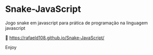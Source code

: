 # Snake-JavaScript
Jogo snake em javascript para prática de programação na linguagem javascript

🔗 https://rafaeld108.github.io/Snake-JavaScript/

Enjoy
